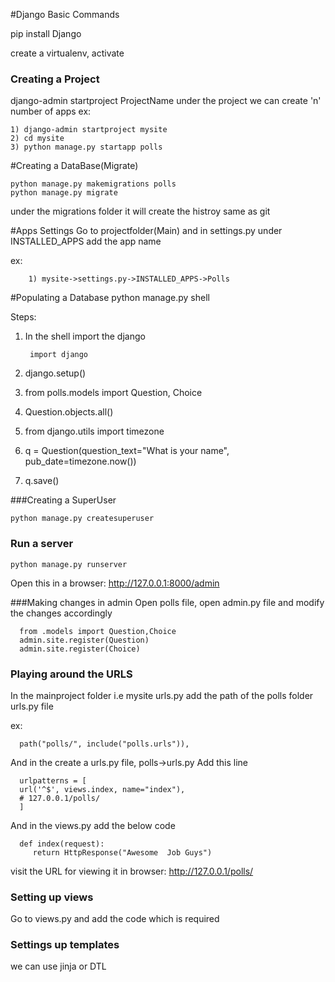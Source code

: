 #Django Basic Commands

pip install Django

create a virtualenv, activate

### Creating a Project
django-admin startproject ProjectName
under the project we can create 'n' number of apps
ex:
    
    1) django-admin startproject mysite
    2) cd mysite
    3) python manage.py startapp polls

#Creating a DataBase(Migrate)

    python manage.py makemigrations polls
    python manage.py migrate

under the migrations folder it will create the histroy same as git

#Apps Settings
Go to projectfolder(Main) and in settings.py under INSTALLED_APPS add the app name

ex: 

        1) mysite->settings.py->INSTALLED_APPS->Polls

#Populating a Database
    python manage.py shell

Steps:

1) In the shell import the django 
        
        import django
2) django.setup()
3) from polls.models import Question, Choice
4) Question.objects.all()
5) from django.utils import timezone
6) q = Question(question_text="What is your name", pub_date=timezone.now())
7) q.save()

###Creating a SuperUser

    python manage.py createsuperuser

### Run a server
    
    python manage.py runserver
Open this in a browser: http://127.0.0.1:8000/admin

###Making changes in admin
Open polls file, open admin.py file and modify the changes accordingly
      
      from .models import Question,Choice
      admin.site.register(Question)
      admin.site.register(Choice)

### Playing around the URLS
In the mainproject folder i.e mysite urls.py add the path of the polls folder urls.py file

ex:

      path("polls/", include("polls.urls")),

And in the create a urls.py file, polls->urls.py
Add this line
   
      urlpatterns = [
      url('^$', views.index, name="index"),
      # 127.0.0.1/polls/
      ]

And in the views.py add the below code

      def index(request):
         return HttpResponse("Awesome  Job Guys")


visit the URL for viewing it in browser: http://127.0.0.1/polls/

### Setting up views
Go to views.py and add the code which is required

### Settings up templates
we can use jinja or DTL

